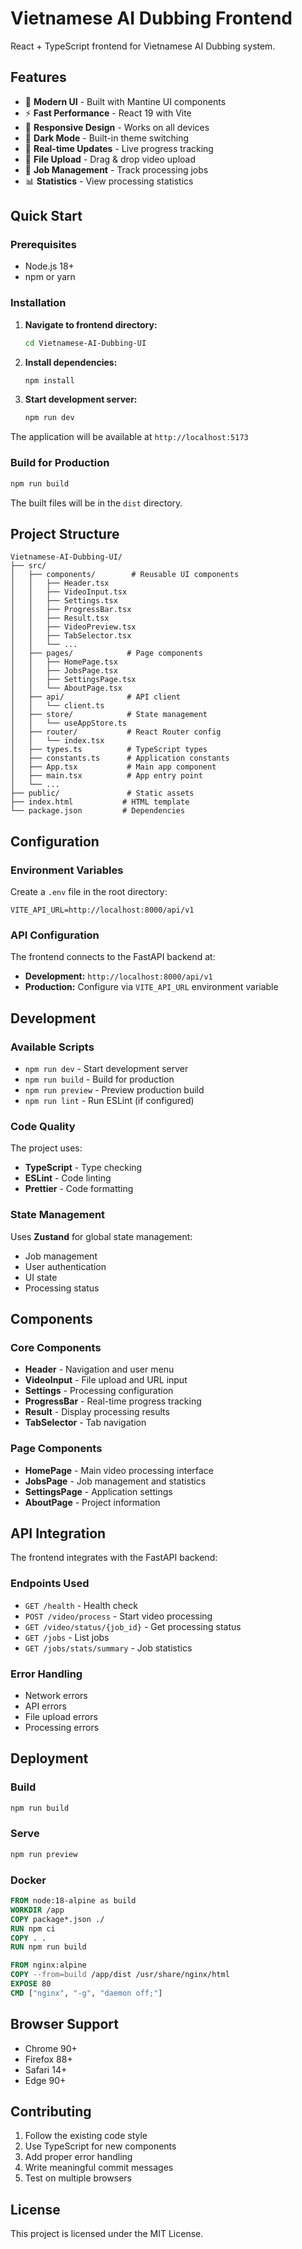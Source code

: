 # Vietnamese AI Dubbing Frontend

React + TypeScript frontend for Vietnamese AI Dubbing system.

## Features

- 🎨 **Modern UI** - Built with Mantine UI components
- ⚡ **Fast Performance** - React 19 with Vite
- 📱 **Responsive Design** - Works on all devices
- 🌙 **Dark Mode** - Built-in theme switching
- 🔄 **Real-time Updates** - Live progress tracking
- 📁 **File Upload** - Drag & drop video upload
- 🎯 **Job Management** - Track processing jobs
- 📊 **Statistics** - View processing statistics

## Quick Start

### Prerequisites

- Node.js 18+
- npm or yarn

### Installation

1. **Navigate to frontend directory:**
   ```bash
   cd Vietnamese-AI-Dubbing-UI
   ```

2. **Install dependencies:**
   ```bash
   npm install
   ```

3. **Start development server:**
   ```bash
   npm run dev
   ```

The application will be available at `http://localhost:5173`

### Build for Production

```bash
npm run build
```

The built files will be in the `dist` directory.

## Project Structure

```
Vietnamese-AI-Dubbing-UI/
├── src/
│   ├── components/        # Reusable UI components
│   │   ├── Header.tsx
│   │   ├── VideoInput.tsx
│   │   ├── Settings.tsx
│   │   ├── ProgressBar.tsx
│   │   ├── Result.tsx
│   │   ├── VideoPreview.tsx
│   │   ├── TabSelector.tsx
│   │   └── ...
│   ├── pages/            # Page components
│   │   ├── HomePage.tsx
│   │   ├── JobsPage.tsx
│   │   ├── SettingsPage.tsx
│   │   └── AboutPage.tsx
│   ├── api/              # API client
│   │   └── client.ts
│   ├── store/            # State management
│   │   └── useAppStore.ts
│   ├── router/           # React Router config
│   │   └── index.tsx
│   ├── types.ts          # TypeScript types
│   ├── constants.ts      # Application constants
│   ├── App.tsx           # Main app component
│   ├── main.tsx          # App entry point
│   └── ...
├── public/               # Static assets
├── index.html           # HTML template
└── package.json         # Dependencies
```

## Configuration

### Environment Variables

Create a `.env` file in the root directory:

```env
VITE_API_URL=http://localhost:8000/api/v1
```

### API Configuration

The frontend connects to the FastAPI backend at:
- **Development:** `http://localhost:8000/api/v1`
- **Production:** Configure via `VITE_API_URL` environment variable

## Development

### Available Scripts

- `npm run dev` - Start development server
- `npm run build` - Build for production
- `npm run preview` - Preview production build
- `npm run lint` - Run ESLint (if configured)

### Code Quality

The project uses:
- **TypeScript** - Type checking
- **ESLint** - Code linting
- **Prettier** - Code formatting

### State Management

Uses **Zustand** for global state management:
- Job management
- User authentication
- UI state
- Processing status

## Components

### Core Components

- **Header** - Navigation and user menu
- **VideoInput** - File upload and URL input
- **Settings** - Processing configuration
- **ProgressBar** - Real-time progress tracking
- **Result** - Display processing results
- **TabSelector** - Tab navigation

### Page Components

- **HomePage** - Main video processing interface
- **JobsPage** - Job management and statistics
- **SettingsPage** - Application settings
- **AboutPage** - Project information

## API Integration

The frontend integrates with the FastAPI backend:

### Endpoints Used

- `GET /health` - Health check
- `POST /video/process` - Start video processing
- `GET /video/status/{job_id}` - Get processing status
- `GET /jobs` - List jobs
- `GET /jobs/stats/summary` - Job statistics

### Error Handling

- Network errors
- API errors
- File upload errors
- Processing errors

## Deployment

### Build

```bash
npm run build
```

### Serve

```bash
npm run preview
```

### Docker

```dockerfile
FROM node:18-alpine as build
WORKDIR /app
COPY package*.json ./
RUN npm ci
COPY . .
RUN npm run build

FROM nginx:alpine
COPY --from=build /app/dist /usr/share/nginx/html
EXPOSE 80
CMD ["nginx", "-g", "daemon off;"]
```

## Browser Support

- Chrome 90+
- Firefox 88+
- Safari 14+
- Edge 90+

## Contributing

1. Follow the existing code style
2. Use TypeScript for new components
3. Add proper error handling
4. Write meaningful commit messages
5. Test on multiple browsers

## License

This project is licensed under the MIT License.
